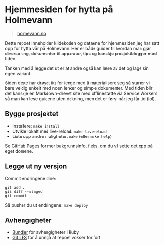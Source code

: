 # Hjemmesiden for hytta på Holmevann

> [holmevann.no](https://www.holmevann.no)

Dette repoet inneholder kildekoden og dataene for hjemmesiden jeg har satt opp for hytta vår på Holmevann.
Her er både guider til hvordan man gjør diverse ting, dokumenter til apparater, tips og kanskje prosjektblogger med tiden.

Tanken med å legge det ut er at andre også kan lære av det og lage sin egen variant.

Siden dette har drøyet litt for lenge med å materialisere seg så starter vi bare veldig
enkelt med noen lenker og simple dokumenter. Med tiden blir det kanskje en Markdown-drevet site med offlinestøtte via Service Workers så man kan lese guidene uten dekning, men det er først når jeg får tid (lol).

## Bygge prosjektet

- Installere: `make install`
- Utvikle lokalt med live-reload: `make livereload`
- Liste opp andre muligheter: `make` (eller `make help`)

Se [GitHub Pages](https://help.github.com/articles/setting-up-your-github-pages-site-locally-with-jekyll/) for mer bakgrunnsinfo, f.eks. om du vil sette det opp på eget domene.

## Legge ut ny versjon

Commit endringene dine:

```
git add .
git diff --staged
git commit
```

Så pusher du ut endringene: `make deploy`

## Avhengigheter

- [Bundler](https://bundler.io/) for avhengigheter i Ruby
- [Git LFS](https://git-lfs.com/) for å unngå at repoet vokser for fort

